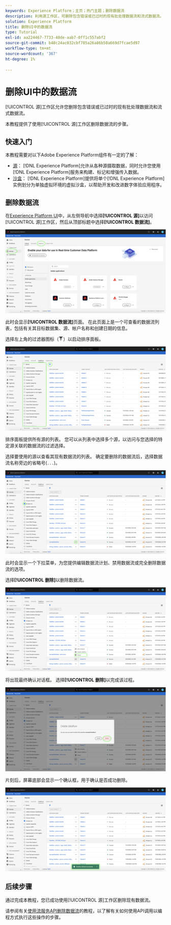 ```yaml
---
keywords: Experience Platform；主页；热门主题；删除数据流
description: 利用源工作区，可删除包含错误或已过时的现有批处理数据流和流式数据流。
solution: Experience Platform
title: 删除UI中的数据流
type: Tutorial
exl-id: aa224467-7733-40de-aab7-0ff1c557abf2
source-git-commit: b48c24ac032cbf785a26a86b50a669d7fcae5d97
workflow-type: tm+mt
source-wordcount: '367'
ht-degree: 1%

---
```


# 删除UI中的数据流

[!UICONTROL 源]工作区允许您删除包含错误或已过时的现有批处理数据流和流式数据流。

本教程提供了使用[!UICONTROL 源]工作区删除数据流的步骤。

## 快速入门

本教程需要对以下Adobe Experience Platform组件有一定的了解：

- [源](../../home.md)： [!DNL Experience Platform]允许从各种源摄取数据，同时允许您使用[!DNL Experience Platform]服务来构建、标记和增强传入数据。
- [沙盒](../../../sandboxes/home.md)： [!DNL Experience Platform]提供将单个[!DNL Experience Platform]实例划分为单独虚拟环境的虚拟沙盒，以帮助开发和改进数字体验应用程序。

## 删除数据流

在[Experience Platform UI](https://platform.adobe.com)中，从左侧导航中选择&#x200B;**[!UICONTROL 源]**&#x200B;以访问[!UICONTROL 源]工作区，然后从顶部标题中选择&#x200B;**[!UICONTROL 数据流]**。

![目录](../../images/tutorials/delete/catalog.png)

此时会显示&#x200B;**[!UICONTROL 数据流]**&#x200B;页面。 在此页面上是一个可查看的数据流列表，包括有关其目标数据集、源、帐户名称和创建日期的信息。

选择左上角的过滤器图标（![过滤器图标](/help/images/icons/filter.png)）以启动排序面板。

![数据流](../../images/tutorials/delete/dataflows.png)

排序面板提供所有源的列表。 您可以从列表中选择多个源，以访问与您选择的特定源关联的数据流的过滤选择。

选择要使用的源以查看其现有数据流的列表。 确定要删除的数据流后，选择数据流名称旁边的省略号(`...`)。

![数据流筛选器](../../images/tutorials/delete/dataflows-filter.png)

此时会显示一个下拉菜单，为您提供编辑数据流计划、禁用数据流或完全删除数据流的选项。

选择&#x200B;**[!UICONTROL 删除]**&#x200B;以删除数据流。

![删除](../../images/tutorials/delete/delete.png)

将出现最终确认对话框。 选择&#x200B;**[!UICONTROL 删除]**&#x200B;以完成该过程。

![确认](../../images/tutorials/delete/confirm.png)

片刻后，屏幕底部会显示一个确认框，用于确认是否成功删除。

![已确认](../../images/tutorials/delete/confirmed.png)

## 后续步骤

通过完成本教程，您已成功使用[!UICONTROL 源]工作区删除现有数据流。

请参阅有关[使用流服务API删除数据流](../../tutorials/api/delete-dataflows.md)的教程，以了解有关如何使用API调用以编程方式执行这些操作的步骤。
